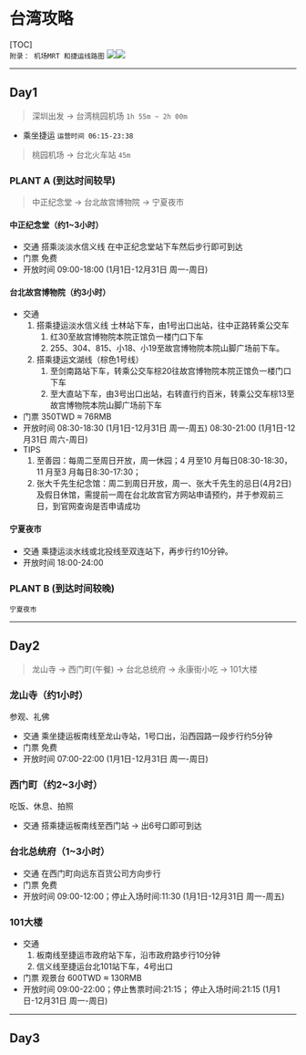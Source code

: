 # 台湾攻略
[TOC]  
`附录： 机场MRT 和捷运线路图`
![](%E5%8F%B0%E6%B9%BE%E6%94%BB%E7%95%A5/%E5%8F%B0%E6%B9%BE%E6%8D%B7%E8%BF%90%E5%9B%BE.jpeg)![](%E5%8F%B0%E6%B9%BE%E6%94%BB%E7%95%A5/%E6%8D%B7%E8%BF%90%E5%9B%BE.jpeg)
- - - -
## Day1
> 深圳出发 -> 台湾桃园机场	`1h 55m ~ 2h 00m`  
+ 乘坐捷运	 `运营时间 06:15-23:38`
> 桃园机场 -> 台北火车站  `45m`  
### PLANT A (到达时间较早)
> 中正纪念堂 ->  台北故宫博物院 -> 宁夏夜市  
#### 中正纪念堂（约1~3小时）
* 交通
	搭乘淡淡水信义线 在中正纪念堂站下车然后步行即可到达
* 门票
	免费
* 开放时间
	09:00-18:00 (1月1日-12月31日 周一-周日)


#### 台北故宫博物院（约3小时）
+ 交通
	1. 搭乘捷运淡水信义线  士林站下车，由1号出口出站，往中正路转乘公交车
		1. 红30至故宫博物院本院正馆负一楼门口下车
		2. 255、304、815、小18、小19至故宫博物院本院山脚广场前下车。
	2. 搭乘捷运文湖线（棕色1号线）
		1. 至剑南路站下车，转乘公交车棕20往故宫博物院本院正馆负一楼门口下车
		2.  至大直站下车，由3号出口出站，右转直行约百米，转乘公交车棕13至故宫博物院本院山脚广场前下车
+ 门票
	350TWD ≈ 76RMB
+ 开放时间
	08:30-18:30 (1月1日-12月31日 周一-周五)
	08:30-21:00 (1月1日-12月31日 周六-周日)
+ TIPS
	1. 至善园：每周二至周日开放，周一休园；4 月至10 月每日08:30-18:30，11 月至3 月每日8:30-17:30； 
	2. 张大千先生纪念馆：周二到周日开放，周一、张大千先生的忌日(4月2日)及假日休馆，需提前一周在台北故宫官方网站申请预约，并于参观前三日，到官网查询是否申请成功

#### 宁夏夜市
+ 交通
	乘捷运淡水线或北投线至双连站下，再步行约10分钟。
+ 开放时间
	18:00-24:00
### PLANT B (到达时间较晚)
	宁夏夜市
- - - -
## Day2
> 龙山寺 -> 西门町(午餐) -> 台北总统府 -> 永康街小吃 ->  101大楼  
### 龙山寺（约1小时）
参观、礼佛
* 交通
	乘坐捷运板南线至龙山寺站，1号口出，沿西园路一段步行约5分钟
* 门票
	免费
* 开放时间
	07:00-22:00 (1月1日-12月31日 周一-周日)

### 西门町（约2~3小时）
吃饭、休息、拍照
* 交通
	搭乘捷运板南线至西门站 -> 出6号口即可到达

### 台北总统府（1~3小时）
* 交通
	在西门町向远东百货公司方向步行
* 门票
	免费
* 开放时间
	09:00-12:00；停止入场时间:11:30 (1月1日-12月31日 周一-周五)

### 101大楼
* 交通
	1. 板南线至捷运市政府站下车，沿市政府路步行10分钟 
	2. 信义线至捷运台北101站下车，4号出口
* 门票
	观景台 600TWD ≈ 130RMB
* 开放时间
	09:00-22:00；停止售票时间:21:15；
	停止入场时间:21:15 (1月1日-12月31日 周一-周日)

- - - -
## Day3








